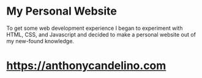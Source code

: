 # My Personal Website

To get some web development experience I began to experiment with HTML, CSS, and Javascript and decided to make a personal website out of my new-found knowledge.

# https://anthonycandelino.com
